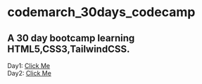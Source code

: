 # codemarch_30days_codecamp
## A 30 day bootcamp learning HTML5,CSS3,TailwindCSS.
Day1: <a href="https://codecamp-day1.onrender.com">Click Me</a>
<br>
Day2: <a href="https://day2-codecamp.onrender.com">Click Me</a>
